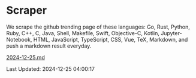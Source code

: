 # Scraper

We scrape the github trending page of these languages: Go, Rust, Python, Ruby, C++, C, Java, Shell, Makefile, Swift, Objective-C, Kotlin, Jupyter-Notebook, HTML, JavaScript, TypeScript, CSS, Vue, TeX, Markdown, and push a markdown result everyday.

[2024-12-25.md](https://github.com/yangwenmai/github-trending-backup/blob/master/2024-12-25.md)

Last Updated: 2024-12-25 04:00:17